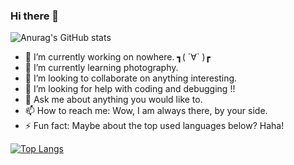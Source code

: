 ### Hi there 👋

<!--
**Java-Echo/Java-Echo** is a ✨ _special_ ✨ repository because its `README.md` (this file) appears on your GitHub profile.

Here are some ideas to get you started:

- 🔭 I’m currently working on ...
- 🌱 I’m currently learning ...
- 👯 I’m looking to collaborate on ...
- 🤔 I’m looking for help with ...
- 💬 Ask me about ...
- 📫 How to reach me: ...
- 😄 Pronouns: ...
- ⚡ Fun fact: ...
-->

![Anurag's GitHub stats](https://github-readme-stats.vercel.app/api?username=Java-Echo&show_icons=true&theme=algolia)
- 🔭 I’m currently working on nowhere. ┓( ´∀` )┏
- 🌱 I’m currently learning photography.
- 👯 I’m looking to collaborate on anything interesting.
- 🤔 I’m looking for help with coding and debugging !!
- 💬 Ask me about anything you would like to.
- 📫 How to reach me: Wow, I am always there, by your side.
- ⚡ Fun fact: Maybe about the top used languages below? Haha!

[![Top Langs](https://github-readme-stats.vercel.app/api/top-langs/?username=Java-Echo&layout=compact)](https://github.com/anuraghazra/github-readme-stats)

